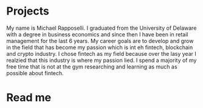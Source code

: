 # Projects
My name is Michael Rapposelli.  I graduated from the University of Delaware with a degree in business economics and since then I have been in retail management for the last 6 years.
My career goals are to develop and grow in the field that has become my passion which is int eh fintech, blockchain and crypto industry. 
I chose fintech as my field because over the lasy year I realzied that this industry is where my passion lied.  I spend a majority of my free time that is not at the gym researching and learning  as much as possible about fintech.  
# Read me #  

